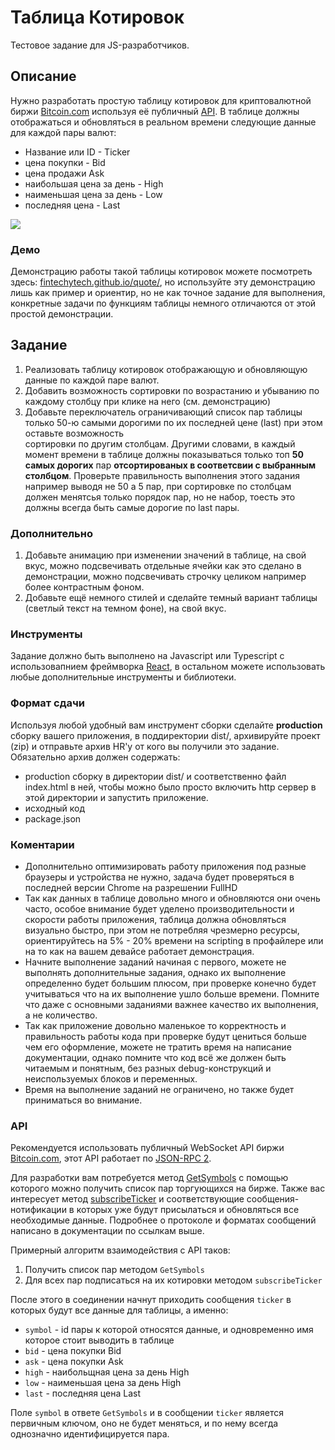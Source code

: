 # Таблица Котировок

Тестовое задание для JS-разработчиков.

## Описание

Нужно разработать простую таблицу котировок для криптовалютной биржи [Bitcoin.com](https://exchange.bitcoin.com/) используя eё публичный [API](https://api.exchange.bitcoin.com/).
В таблице должны отображаться и обновляться в реальном времени следующие данные для каждой пары валют: 
* Название или ID - Ticker
* цена покупки - Bid
* цена продажи Ask
* наибольшая цена за день - High
* наименьшая цена за день - Low
* последняя цена - Last

![](https://fintechytech.github.io/quote/pic.png?1)



### Демо

Демонстрацию работы такой таблицы котировок можете посмотреть здесь: [fintechytech.github.io/quote/](https://fintechytech.github.io/quote/),
но используйте эту демонстрацию лишь как пример и ориентир, но не как точное задание для выполнения, конкретные задачи по функциям таблицы немного отличаются от этой простой демонстрации.



## Задание

1. Реализовать таблицу котировок отображающую и обновляющую данные по каждой паре валют.
2. Добавить возможность сортировки по возрастанию и убыванию по каждому столбцу при клике на него (см. демонстрацию)
3. Добавьте переключатель ограничивающий список пар таблицы только 50-ю самыми дорогими по их последней цене (last) при этом оставьте возможность  
   сортировки по другим столбцам. Другими словами, в каждый момент времени в таблице должны показываться только топ **50 самых
   дорогих** пар **отсортированых в соответсвии с выбранным столбцом**. Проверьте правильность выполнения этого задания например выводя не 50 а 5 пар, при сортировке по столбцам должен менятсья только порядок пар, но не набор, тоесть это должны всегда быть самые дорогие по last пары.

### Дополнительно

1. Добавьте анимацию при изменении значений в таблице, на свой вкус, можно подсвечивать отдельные ячейки как это сделано в демонстрации, можно подсвечивать строчку целиком например более контрастным фоном.
2. Добавьте ещё немного стилей и сделайте темный вариант таблицы (светлый текст на темном фоне), на свой вкус.

### Инструменты

Задание должно быть выполнено на Javascript или Typescript с использовапнием фреймворка [React](https://reactjs.org/), в остальном можете использовать любые дополнительные инструменты и библиотеки.

### Формат сдачи

Используя любой удобный вам инструмент сборки сделайте **production** сборку вашего приложения, в поддиректории dist/, архивируйте проект (zip) и отправьте архив HR'у от кого
вы получили это задание. Обязательно архив должен содержать:

* production сборку в директории dist/ и соответственно файл index.html в ней, чтобы можно было просто включить http сервер в этой директории и запустить приложение.
* исходный код
* package.json

### Коментарии

* Дополнительно оптимизировать работу приложения под разные браузеры и устройства не нужно, задача будет проверяться в последней версии Chrome на разрешении FullHD
* Так как данных в таблице довольно много и обновляются они очень часто, особое внимание будет уделено производительности и скорости работы приложения, таблица должна обновляться визуально быстро, при этом не потребляя чрезмерно ресурсы, ориентируйтесь на 5% - 20% времени на scripting в профайлере или на то как на вашем девайсе работает демонстрация.
* Начните выполнение заданий начиная с первого, можете не выполнять дополнительные задания, однако их выполнение определенно будет большим плюсом, при проверке конечно будет учитываться что на их выполнение ушло больше времени. Помните что даже с основными заданиями важнее качество их выполнения, а не количество.
* Так как приложение довольно маленькое то корректность и правильность работы кода при проверке будут цениться больше чем его оформление, можете не тратить время на написание документации, однако помните что код всё же должен быть читаемым и понятным, без разных debug-конструкций и неиспользуемых блоков и переменных.
* Время на выполнение заданий не ограничено, но также будет приниматься во внимание.


### API

Рекомендуется использовать публичный WebSocket API биржи [Bitcoin.com](https://api.exchange.bitcoin.com/), этот API работает по [JSON-RPC 2](https://www.jsonrpc.org/specification).

Для разработки вам потребуется метод [GetSymbols](https://api.exchange.bitcoin.com/#get-symbols) с помощью которого можно получить список пар торгующихся на бирже.
Также вас интересуeт метод [subscribeTicker](https://api.exchange.bitcoin.com/#subscribe-to-ticker) и соответствующие сообщения-нотификации в которых уже будут
присылаться и обновляться все необходимые данные. Подробнее о протоколе и форматах сообщений написано в документации по ссылкам выше.

Примерный алгоритм взаимодействия с API таков:

1. Получить список пар методом `GetSymbols`
2. Для всех пар подписаться на их котировки методом `subscribeTicker`

После этого в соединении начнут приходить сообщения `ticker` в которых будут все данные для таблицы, а именно:

* `symbol` - id пары к которой относятся данные, и одновременно имя которое стоит выводить в таблице
* `bid` - цена покупки Bid
* `ask` - цена покупки Ask
* `high` - наибольщная цена за день High
* `low` - наименьшая цена за день High
* `last` - последняя цена Last

Поле `symbol` в ответе `GetSymbols` и в сообщении `ticker` является первичным ключом, оно не будет меняться, и по нему всегда однозначно идентифицируется пара.
